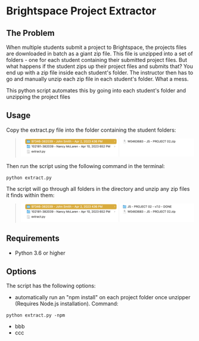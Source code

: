 # Brightspace Project Extractor

## The Problem
When multiple students submit a project to Brightspace, the projects files are downloaded in batch as a giant zip file. This file is unzipped into a set of folders - one for each student containing their submitted project files. But what happens if the student zips up their project files and submits that? You end up with a zip file inside each student's folder. The instructor then has to go and manually unzip each zip file in each student's folder. What a mess.

This python script automates this by going into each student's folder and unzipping the project files

## Usage
Copy the extract.py file into the folder containing the student folders:

> ![student folders](images/before.png)

Then run the script using the following command in the terminal:

```
python extract.py
``` 

The script will go through all folders in the directory and unzip any zip files it finds within them:

> ![unzipped project folders](images/after.png)

## Requirements
- Python 3.6 or higher

## Options
The script has the following options:
- automatically run an "npm install" on each project folder once unzipper (Requires Node.js installation). Command:
```
python extract.py -npm
```

- bbb
- ccc